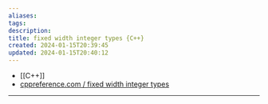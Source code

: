 ```yaml
---
aliases: 
tags: 
description:
title: fixed width integer types {C++}
created: 2024-01-15T20:39:45
updated: 2024-01-15T20:40:12
---
```

- [[C++]]
- [cppreference.com / fixed width integer types](https://en.cppreference.com/w/cpp/types/integer)
---
